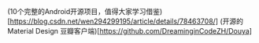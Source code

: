 
(10个完整的Android开源项目，值得大家学习借鉴)[https://blog.csdn.net/wen294299195/article/details/78463708/]
(开源的 Material Design 豆瓣客户端)[https://github.com/DreaminginCodeZH/Douya]
